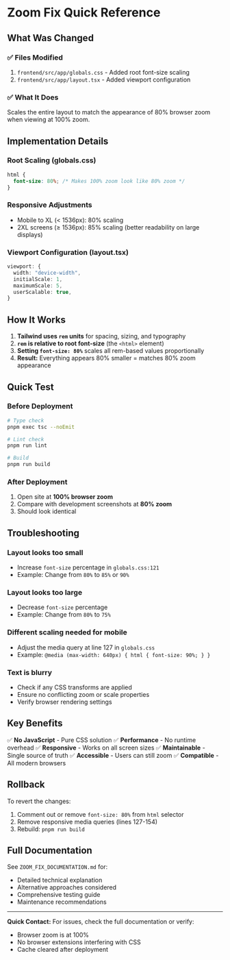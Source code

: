 # Zoom Fix Quick Reference

## What Was Changed

### ✅ Files Modified
1. `frontend/src/app/globals.css` - Added root font-size scaling
2. `frontend/src/app/layout.tsx` - Added viewport configuration

### ✅ What It Does
Scales the entire layout to match the appearance of 80% browser zoom when viewing at 100% zoom.

## Implementation Details

### Root Scaling (globals.css)
```css
html {
  font-size: 80%; /* Makes 100% zoom look like 80% zoom */
}
```

### Responsive Adjustments
- Mobile to XL (< 1536px): 80% scaling
- 2XL screens (≥ 1536px): 85% scaling (better readability on large displays)

### Viewport Configuration (layout.tsx)
```typescript
viewport: {
  width: "device-width",
  initialScale: 1,
  maximumScale: 5,
  userScalable: true,
}
```

## How It Works

1. **Tailwind uses `rem` units** for spacing, sizing, and typography
2. **`rem` is relative to root font-size** (the `<html>` element)
3. **Setting `font-size: 80%`** scales all rem-based values proportionally
4. **Result:** Everything appears 80% smaller = matches 80% zoom appearance

## Quick Test

### Before Deployment
```bash
# Type check
pnpm exec tsc --noEmit

# Lint check
pnpm run lint

# Build
pnpm run build
```

### After Deployment
1. Open site at **100% browser zoom**
2. Compare with development screenshots at **80% zoom**
3. Should look identical

## Troubleshooting

### Layout looks too small
- Increase `font-size` percentage in `globals.css:121`
- Example: Change from `80%` to `85%` or `90%`

### Layout looks too large
- Decrease `font-size` percentage
- Example: Change from `80%` to `75%`

### Different scaling needed for mobile
- Adjust the media query at line 127 in `globals.css`
- Example: `@media (max-width: 640px) { html { font-size: 90%; } }`

### Text is blurry
- Check if any CSS transforms are applied
- Ensure no conflicting zoom or scale properties
- Verify browser rendering settings

## Key Benefits

✅ **No JavaScript** - Pure CSS solution
✅ **Performance** - No runtime overhead
✅ **Responsive** - Works on all screen sizes
✅ **Maintainable** - Single source of truth
✅ **Accessible** - Users can still zoom
✅ **Compatible** - All modern browsers

## Rollback

To revert the changes:

1. Comment out or remove `font-size: 80%` from `html` selector
2. Remove responsive media queries (lines 127-154)
3. Rebuild: `pnpm run build`

## Full Documentation

See `ZOOM_FIX_DOCUMENTATION.md` for:
- Detailed technical explanation
- Alternative approaches considered
- Comprehensive testing guide
- Maintenance recommendations

---

**Quick Contact:**
For issues, check the full documentation or verify:
- Browser zoom is at 100%
- No browser extensions interfering with CSS
- Cache cleared after deployment
